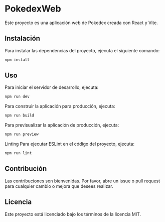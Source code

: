 # PokedexWeb

Este proyecto es una aplicación web de Pokedex creada con React y Vite.

## Instalación

Para instalar las dependencias del proyecto, ejecuta el siguiente comando:

```sh
npm install
```

## Uso
Para iniciar el servidor de desarrollo, ejecuta:
```sh
npm run dev
```
Para construir la aplicación para producción, ejecuta:
```sh
npm run build
```
Para previsualizar la aplicación de producción, ejecuta:
```sh
npm run preview
```
Linting
Para ejecutar ESLint en el código del proyecto, ejecuta:
```sh
npm run lint
```
## Contribución
Las contribuciones son bienvenidas. Por favor, abre un issue o pull request para cualquier cambio o mejora que desees realizar.

## Licencia
Este proyecto está licenciado bajo los términos de la licencia MIT.

